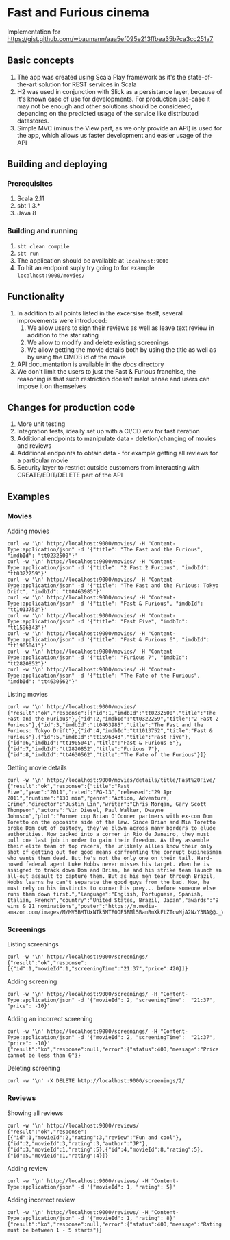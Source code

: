 # Fast and Furious cinema

Implementation for https://gist.github.com/wbaumann/aaa5ef095e213ffbea35b7ca3cc251a7

## Basic concepts
1. The app was created using Scala Play framework as it's the state-of-the-art solution for REST services in Scala
2. H2 was used in conjunction with Slick as a persistance layer, because of it's known ease of use for developments. For production use-case it may not be enough and other solutions should be considered, depending on the predicted usage of the service like distributed datastores.
3. Simple MVC (minus the View part, as we only provide an API) is used for the app, which allows us faster development and easier usage of the API

## Building and deploying
### Prerequisites
1. Scala 2.11
2. sbt 1.3.*
3. Java 8

### Building and running
1. `sbt clean compile`
2. `sbt run`
3. The application should be available at `localhost:9000`
4. To hit an endpoint suply try going to for example `localhost:9000/movies/`

## Functionality
1. In addition to all points listed in the excersise itself, several improvements were introduced:
   1. We allow users to sign their reviews as well as leave text review in addition to the star rating
   2. We allow to modify and delete existing screenings
   3. We allow getting the movie details both by using the title as well as by using the OMDB id of the movie
2. API documentation is available in the _docs_ directory
3. We don't limit the users to just the Fast & Furious franchise, the reasoning is that such restriction doesn't make sense and users can impose it on themselves

## Changes for production code
1. More unit testing
2. Integration tests, ideally set up with a CI/CD env for fast iteration
3. Additional endpoints to manipulate data - deletion/changing of movies and reviews
4. Additional endpoints to obtain data - for example getting all reviews for a particular movie
5. Security layer to restrict outside customers from interacting with CREATE/EDIT/DELETE part of the API

## Examples
### Movies
Adding movies
```
curl -w '\n' http://localhost:9000/movies/ -H "Content-Type:application/json" -d '{"title": "The Fast and the Furious", "imdbId": "tt0232500"}'
curl -w '\n' http://localhost:9000/movies/ -H "Content-Type:application/json" -d '{"title": "2 Fast 2 Furious", "imdbId": "tt0322259"}'
curl -w '\n' http://localhost:9000/movies/ -H "Content-Type:application/json" -d '{"title": "The Fast and the Furious: Tokyo Drift", "imdbId": "tt0463985"}'
curl -w '\n' http://localhost:9000/movies/ -H "Content-Type:application/json" -d '{"title": "Fast & Furious", "imdbId": "tt1013752"}'
curl -w '\n' http://localhost:9000/movies/ -H "Content-Type:application/json" -d '{"title": "Fast Five", "imdbId": "tt1596343"}'
curl -w '\n' http://localhost:9000/movies/ -H "Content-Type:application/json" -d '{"title": "Fast & Furious 6", "imdbId": "tt1905041"}'
curl -w '\n' http://localhost:9000/movies/ -H "Content-Type:application/json" -d '{"title": "Furious 7", "imdbId": "tt2820852"}'
curl -w '\n' http://localhost:9000/movies/ -H "Content-Type:application/json" -d '{"title": "The Fate of the Furious", "imdbId": "tt4630562"}'
```

Listing movies
```
curl -w '\n' http://localhost:9000/movies/
{"result":"ok","response":[{"id":1,"imdbId":"tt0232500","title":"The Fast and the Furious"},{"id":2,"imdbId":"tt0322259","title":"2 Fast 2 Furious"},{"id":3,"imdbId":"tt0463985","title":"The Fast and the Furious: Tokyo Drift"},{"id":4,"imdbId":"tt1013752","title":"Fast & Furious"},{"id":5,"imdbId":"tt1596343","title":"Fast Five"},{"id":6,"imdbId":"tt1905041","title":"Fast & Furious 6"},{"id":7,"imdbId":"tt2820852","title":"Furious 7"},{"id":8,"imdbId":"tt4630562","title":"The Fate of the Furious"}]}
```

Getting movie details
```
curl -w '\n' http://localhost:9000/movies/details/title/Fast%20Five/
{"result":"ok","response":{"title":"Fast Five","year":"2011","rated":"PG-13","released":"29 Apr 2011","runtime":"130 min","genre":"Action, Adventure, Crime","director":"Justin Lin","writer":"Chris Morgan, Gary Scott Thompson","actors":"Vin Diesel, Paul Walker, Dwayne Johnson","plot":"Former cop Brian O'Conner partners with ex-con Dom Toretto on the opposite side of the law. Since Brian and Mia Toretto broke Dom out of custody, they've blown across many borders to elude authorities. Now backed into a corner in Rio de Janeiro, they must pull one last job in order to gain their freedom. As they assemble their elite team of top racers, the unlikely allies know their only shot of getting out for good means confronting the corrupt businessman who wants them dead. But he's not the only one on their tail. Hard-nosed federal agent Luke Hobbs never misses his target. When he is assigned to track down Dom and Brian, he and his strike team launch an all-out assault to capture them. But as his men tear through Brazil, Hobbs learns he can't separate the good guys from the bad. Now, he must rely on his instincts to corner his prey... before someone else runs them down first.","language":"English, Portuguese, Spanish, Italian, French","country":"United States, Brazil, Japan","awards":"9 wins & 21 nominations","poster":"https://m.media-amazon.com/images/M/MV5BMTUxNTk5MTE0OF5BMl5BanBnXkFtZTcwMjA2NzY3NA@@._V1_SX300.jpg","metascore":"66","imdbRating":"7.3","imdbVotes":"368,801","imdbId":"tt1596343"}}
```

### Screenings
Listing screenings
```
curl -w '\n' http://localhost:9000/screenings/
{"result":"ok","response":[{"id":1,"movieId":1,"screeningTime":"21:37","price":420}]}
```

Adding screening
```
curl -w '\n' http://localhost:9000/screenings/ -H "Content-Type:application/json" -d '{"movieId": 2, "screeningTime":  "21:37", "price": -10}'
```

Adding an incorrect screening
```
curl -w '\n' http://localhost:9000/screenings/ -H "Content-Type:application/json" -d '{"movieId": 2, "screeningTime":  "21:37", "price": -10}'
{"result":"ko","response":null,"error":{"status":400,"message":"Price cannot be less than 0"}}
```

Deleting screening
```
curl -w '\n' -X DELETE http://localhost:9000/screenings/2/
```

### Reviews
Showing all reviews
```
curl -w '\n' http://localhost:9000/reviews/
{"result":"ok","response":[{"id":1,"movieId":2,"rating":3,"review":"Fun and cool"},{"id":2,"movieId":3,"rating":3,"author":"JP"},{"id":3,"movieId":1,"rating":5},{"id":4,"movieId":8,"rating":5},{"id":5,"movieId":1,"rating":4}]}
```

Adding review
```
curl -w '\n' http://localhost:9000/reviews/ -H "Content-Type:application/json" -d '{"movieId": 1, "rating": 5}'
```

Adding incorrect review
```
curl -w '\n' http://localhost:9000/reviews/ -H "Content-Type:application/json" -d '{"movieId": 1, "rating": 8}'
{"result":"ko","response":null,"error":{"status":400,"message":"Rating must be between 1 - 5 starts"}}
```